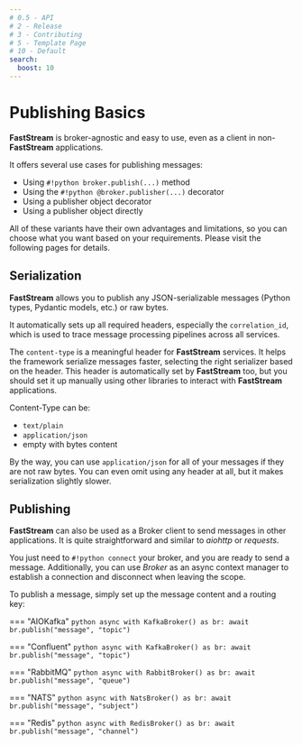 ```yaml
---
# 0.5 - API
# 2 - Release
# 3 - Contributing
# 5 - Template Page
# 10 - Default
search:
  boost: 10
---
```


# Publishing Basics

**FastStream** is broker-agnostic and easy to use, even as a client in non-**FastStream** applications.

It offers several use cases for publishing messages:

* Using `#!python broker.publish(...)` method
* Using the `#!python @broker.publisher(...)` decorator
* Using a publisher object decorator
* Using a publisher object directly

All of these variants have their own advantages and limitations, so you can choose what you want based on your requirements. Please visit the following pages for details.

## Serialization

**FastStream** allows you to publish any JSON-serializable messages (Python types, Pydantic models, etc.) or raw bytes.

It automatically sets up all required headers, especially the `correlation_id`, which is used to trace message processing pipelines across all services.

The `content-type` is a meaningful header for **FastStream** services. It helps the framework serialize messages faster, selecting the right serializer based on the header. This header is automatically set by **FastStream** too, but you should set it up manually using other libraries to interact with **FastStream** applications.

Content-Type can be:

* `text/plain`
* `application/json`
* empty with bytes content

By the way, you can use `application/json` for all of your messages if they are not raw bytes. You can even omit using any header at all, but it makes serialization slightly slower.

## Publishing

**FastStream** can also be used as a Broker client to send messages in other applications. It is quite straightforward and similar to *aiohttp* or *requests*.

You just need to `#!python connect` your broker, and you are ready to send a message. Additionally, you can use *Broker* as an async context manager to establish a connection and disconnect when leaving the scope.

To publish a message, simply set up the message content and a routing key:

=== "AIOKafka"
    ```python
    async with KafkaBroker() as br:
        await br.publish("message", "topic")
    ```

=== "Confluent"
    ```python
    async with KafkaBroker() as br:
        await br.publish("message", "topic")
    ```

=== "RabbitMQ"
    ```python
    async with RabbitBroker() as br:
        await br.publish("message", "queue")
    ```

=== "NATS"
    ```python
    async with NatsBroker() as br:
        await br.publish("message", "subject")
    ```

=== "Redis"
    ```python
    async with RedisBroker() as br:
        await br.publish("message", "channel")
    ```